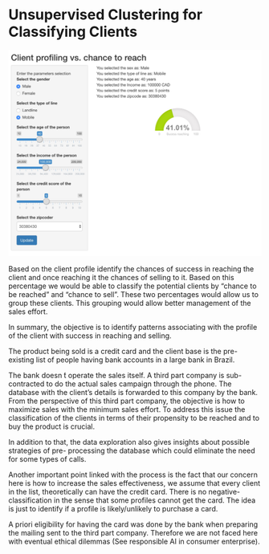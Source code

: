 
# Unsupervised Clustering for Classifying Clients


![](https://github.com/stantaov/CSML1000/blob/master/Assignment%202/shinyapp.jpg)


Based on the client profile identify the chances of success in reaching the client and once reaching it the chances of selling to it. Based on this percentage we would be able to classify the potential clients by “chance to be reached” and “chance to sell”. These two percentages would allow us to group these clients. This grouping would allow better management of the sales effort.

In summary, the objective is to identify patterns associating with the profile of the client with success in reaching and selling.

The product being sold is a credit card and the client base is the pre-existing list of people having bank accounts in a large bank in Brazil.

The bank doesn ́t operate the sales itself. A third part company is sub-contracted to do the actual sales campaign through the phone. The database with the client’s details is forwarded to this company by the bank.
From the perspective of this third part company, the objective is how to maximize sales with the minimum sales effort.
To address this issue the classification of the clients in terms of their propensity to be reached and to buy the product is crucial.

In addition to that, the data exploration also gives insights about possible strategies of pre- processing the database which could eliminate the need for some types of calls.

Another important point linked with the process is the fact that our concern here is how to increase the sales effectiveness, we assume that every client in the list, theoretically can have the credit card. There is no negative-classification in the sense that some profiles cannot get the card. The idea is just to identify if a profile is likely/unlikely to purchase a card. 

A priori eligibility for having the card was done by the bank when preparing the mailing sent to the third part company. Therefore we are not faced here with eventual ethical dilemmas (See responsible AI in consumer enterprise).
